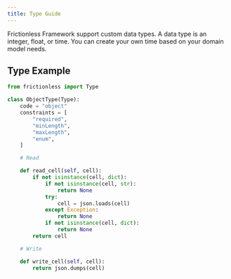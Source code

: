 ```yaml
---
title: Type Guide
---
```


Frictionless Framework support custom data types. A data type is an integer, float, or time. You can create your own time based on your domain model needs.

## Type Example

```python script title="Python"
from frictionless import Type

class ObjectType(Type):
    code = "object"
    constraints = [
        "required",
        "minLength",
        "maxLength",
        "enum",
    ]

    # Read

    def read_cell(self, cell):
        if not isinstance(cell, dict):
            if not isinstance(cell, str):
                return None
            try:
                cell = json.loads(cell)
            except Exception:
                return None
            if not isinstance(cell, dict):
                return None
        return cell

    # Write

    def write_cell(self, cell):
        return json.dumps(cell)
```
